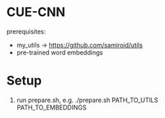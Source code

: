 CUE-CNN
=======

prerequisites:

* my_utils -> https://github.com/samiroid/utils
* pre-trained word embeddings

Setup
=====

1. run prepare.sh, e.g. ./prepare.sh PATH_TO_UTILS PATH_TO_EMBEDDINGS

